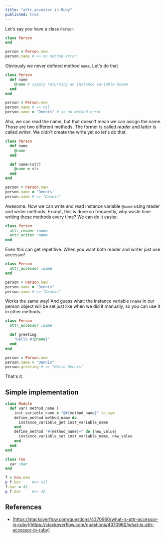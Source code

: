 ```yaml
---
title: "attr_accessor in Ruby"
published: true
---
```


Let's say you have a class `Person`

```ruby
class Person
end

person = Person.new
person.name # => no method error
```

Obviously we never defined method `name`. Let's do that

```ruby
class Person
  def name
    @name # simply returning an instance variable @name
  end
end

person = Person.new
person.name # => nil
person.name = "Dennis" # => no method error
```

Aha, we can read the name, but that doesn't mean we can assign the name. Those
are two different methods. The former is called *reader* and latter is called
*writer*. We didn't create the write yet so let's do that.

```ruby
class Person
  def name
    @name
  end

  def name=(str)
    @name = str
  end
end

person = Person.new
person.name = 'Dennis'
person.name # => "Dennis"
```

Awesome. Now we can write and read instance variable `@name` using reader and
writer methods. Except, this is done so frequently, why waste time writing these
methods every time? We can do it easier.

```ruby
class Person
  attr_reader :name
  attr_writer :name
end
```

Even this can get repetitive. When you want both reader and writer just use
accessor!

```ruby
class Person
  attr_accessor :name
end

person = Person.new
person.name = "Dennis"
person.name # => "Dennis"
```

Works the same way! And guess what: the instance variable `@name` in our person
object will be set just like when we did it manually, so you can use it in other
methods.

```ruby
class Person
  attr_accessor :name

  def greeting
    "Hello #{@name}"
  end
end

person = Person.new
person.name = "Dennis"
person.greeting # => "Hello Dennis"
```

That's it.

## Simple implementation

```ruby
class Module
  def var( method_name )
    inst_variable_name = "@#{method_name}".to_sym
    define_method method_name do
      instance_variable_get inst_variable_name
    end
    define_method "#{method_name}=" do |new_value|
      instance_variable_set inst_variable_name, new_value
    end
  end
end

class Foo
  var :bar
end

f = Foo.new
p f.bar     #=> nil
f.bar = 42
p f.bar     #=> 42
```

## References

- [https://stackoverflow.com/questions/4370960/what-is-attr-accessor-in-ruby](https://stackoverflow.com/questions/4370960/what-is-attr-accessor-in-ruby)

